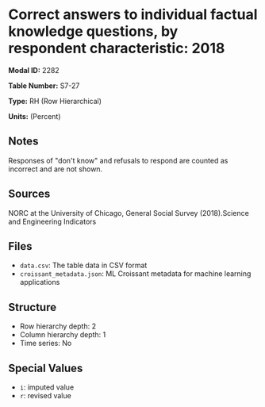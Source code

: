 # Correct answers to individual factual knowledge questions, by respondent characteristic: 2018

**Modal ID:** 2282

**Table Number:** S7-27

**Type:** RH (Row Hierarchical)

**Units:** (Percent)

## Notes

Responses of "don't know" and refusals to respond are counted as incorrect and are not shown.

## Sources

NORC at the University of Chicago, General Social Survey (2018).Science and Engineering Indicators

## Files

- `data.csv`: The table data in CSV format
- `croissant_metadata.json`: ML Croissant metadata for machine learning applications

## Structure

- Row hierarchy depth: 2
- Column hierarchy depth: 1
- Time series: No

## Special Values

- `i`: imputed value
- `r`: revised value
